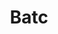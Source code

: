 ﻿---
title: Batc
second_title: Aspose.Cells Cloud Documen
type: docs
url: /ar/batch/
keywords: Batch processing of multiple excel files
description: Aspose.Cells Cloud API supports batch processing of multiple excel files. SDK support kinds of development languages. They include Android, C#, Go, Java, NodeJS, Perl, PHP, Python, Ruby, and swift
weight: 29
---
